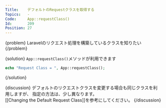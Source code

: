 ```yaml
---
Title:    デフォルトのRequestクラスを取得する
Topics:   -
Code:     App::requestClass()
Id:       209
Position: 27
---
```


{problem}
Laravelのリクエスト処理を構築しているクラスを知りたい
{/problem}

{solution}
`App::requestClass()`メソッドが利用できます

```php
echo "Request Class = ", App::requestClass();
```
{/solution}

{discussion}
デフォルトのリクエストクラスを変更する場合も同じクラスを利用しますが、
指定の方法は、少し異なります。  
[[Changing the Default Request Class]]を参考にしてください。
{/discussion}
